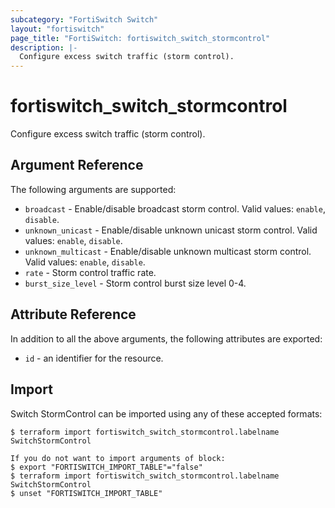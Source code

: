 ```yaml
---
subcategory: "FortiSwitch Switch"
layout: "fortiswitch"
page_title: "FortiSwitch: fortiswitch_switch_stormcontrol"
description: |-
  Configure excess switch traffic (storm control).
---
```


# fortiswitch_switch_stormcontrol
Configure excess switch traffic (storm control).

## Argument Reference

The following arguments are supported:

* `broadcast` - Enable/disable broadcast storm control. Valid values: `enable`, `disable`.
* `unknown_unicast` - Enable/disable unknown unicast storm control. Valid values: `enable`, `disable`.
* `unknown_multicast` - Enable/disable unknown multicast storm control. Valid values: `enable`, `disable`.
* `rate` - Storm control traffic rate.
* `burst_size_level` - Storm control burst size level 0-4.


## Attribute Reference

In addition to all the above arguments, the following attributes are exported:
* `id` - an identifier for the resource.

## Import

Switch StormControl can be imported using any of these accepted formats:
```
$ terraform import fortiswitch_switch_stormcontrol.labelname SwitchStormControl

If you do not want to import arguments of block:
$ export "FORTISWITCH_IMPORT_TABLE"="false"
$ terraform import fortiswitch_switch_stormcontrol.labelname SwitchStormControl
$ unset "FORTISWITCH_IMPORT_TABLE"
```
